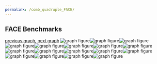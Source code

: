 ```yaml
---
permalink: /comb_quadruple_FACE/
---
```



 ## FACE Benchmarks

[previous graph](../comb_quadruple_F/), [next graph](../comb_quadruple_FLOYD/)
![graph figure](./images/quadruple/FACE/FACE-AVL_box.png)![graph figure](./images/quadruple/FACE/FACE-A_box.png)![graph figure](./images/quadruple/FACE/FACE-CYPHERD_box.png)![graph figure](./images/quadruple/FACE/FACE-EGG_box.png)![graph figure](./images/quadruple/FACE/FACE-FACE_box.png)![graph figure](./images/quadruple/FACE/FACE-FLOYD_box.png)![graph figure](./images/quadruple/FACE/FACE-F_box.png)![graph figure](./images/quadruple/FACE/FACE-H_box.png)![graph figure](./images/quadruple/FACE/FACE-JSOND_box.png)![graph figure](./images/quadruple/FACE/FACE-K_box.png)![graph figure](./images/quadruple/FACE/FACE-O_box.png)![graph figure](./images/quadruple/FACE/FACE-PDFD_box.png)![graph figure](./images/quadruple/FACE/FACE-RB_box.png)![graph figure](./images/quadruple/FACE/FACE-ROD_box.png)![graph figure](./images/quadruple/FACE/FACE-SMATRIX_box.png)![graph figure](./images/quadruple/FACE/FACE-SORTD_box.png)![graph figure](./images/quadruple/FACE/FACE-ZB_box.png)